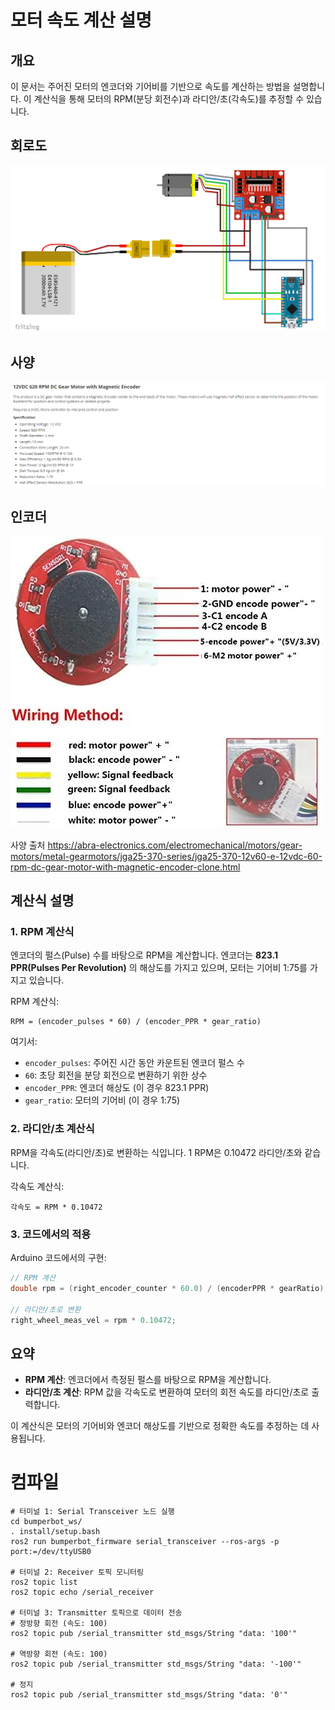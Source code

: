 # 모터 속도 계산 설명

## 개요
이 문서는 주어진 모터의 엔코더와 기어비를 기반으로 속도를 계산하는 방법을 설명합니다. 이 계산식을 통해 모터의 RPM(분당 회전수)과 라디안/초(각속도)를 추정할 수 있습니다.

## 회로도

![alt text](image-1.png)

## 사양
![모터 사양](./image.png)

## 인코더
![alt text](image-2.png)

사양 출처 
https://abra-electronics.com/electromechanical/motors/gear-motors/metal-gearmotors/jga25-370-series/jga25-370-12v60-e-12vdc-60-rpm-dc-gear-motor-with-magnetic-encoder-clone.html

## 계산식 설명

### 1. RPM 계산식
엔코더의 펄스(Pulse) 수를 바탕으로 RPM을 계산합니다. 엔코더는 **823.1 PPR(Pulses Per Revolution)** 의 해상도를 가지고 있으며, 모터는 기어비 1:75를 가지고 있습니다.

RPM 계산식:
```
RPM = (encoder_pulses * 60) / (encoder_PPR * gear_ratio)
```

여기서:
- `encoder_pulses`: 주어진 시간 동안 카운트된 엔코더 펄스 수
- `60`: 초당 회전을 분당 회전으로 변환하기 위한 상수
- `encoder_PPR`: 엔코더 해상도 (이 경우 823.1 PPR)
- `gear_ratio`: 모터의 기어비 (이 경우 1:75)

### 2. 라디안/초 계산식
RPM을 각속도(라디안/초)로 변환하는 식입니다. 1 RPM은 0.10472 라디안/초와 같습니다.

각속도 계산식:
```
각속도 = RPM * 0.10472
```

### 3. 코드에서의 적용
Arduino 코드에서의 구현:

```cpp
// RPM 계산
double rpm = (right_encoder_counter * 60.0) / (encoderPPR * gearRatio);

// 라디안/초로 변환
right_wheel_meas_vel = rpm * 0.10472;
```

## 요약
- **RPM 계산**: 엔코더에서 측정된 펄스를 바탕으로 RPM을 계산합니다.
- **라디안/초 계산**: RPM 값을 각속도로 변환하여 모터의 회전 속도를 라디안/초로 출력합니다.

이 계산식은 모터의 기어비와 엔코더 해상도를 기반으로 정확한 속도를 추정하는 데 사용됩니다.


# 컴파일 

```
# 터미널 1: Serial Transceiver 노드 실행
cd bumperbot_ws/
. install/setup.bash
ros2 run bumperbot_firmware serial_transceiver --ros-args -p port:=/dev/ttyUSB0

# 터미널 2: Receiver 토픽 모니터링
ros2 topic list
ros2 topic echo /serial_receiver

# 터미널 3: Transmitter 토픽으로 데이터 전송
# 정방향 회전 (속도: 100)
ros2 topic pub /serial_transmitter std_msgs/String "data: '100'"

# 역방향 회전 (속도: 100)
ros2 topic pub /serial_transmitter std_msgs/String "data: '-100'"

# 정지
ros2 topic pub /serial_transmitter std_msgs/String "data: '0'"

```